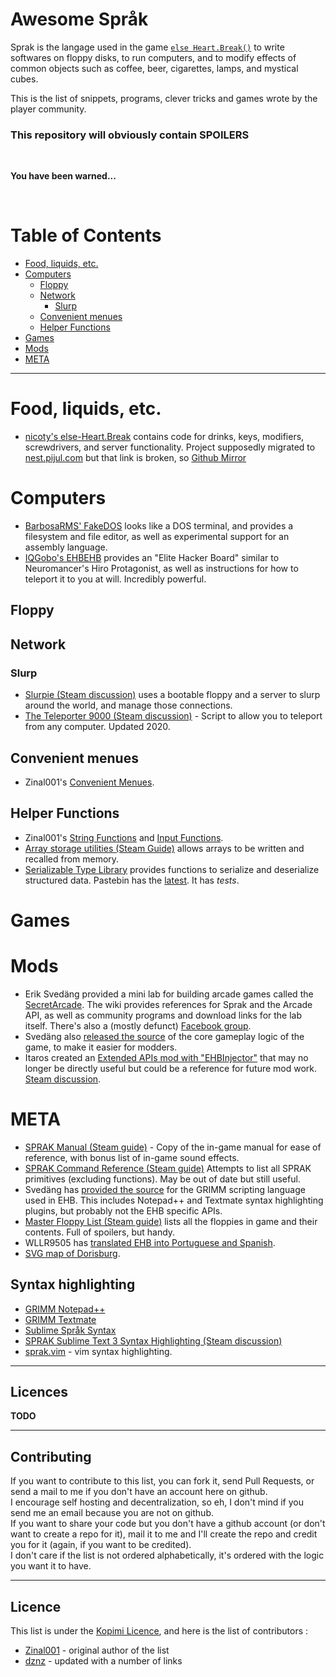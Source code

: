# Awesome Språk

Sprak is the langage used in the game [`else Heart.Break()`](http://elseheartbreak.com/) to write softwares on floppy disks, to run computers, and to modify effects of common objects such as coffee, beer, cigarettes, lamps, and mystical cubes.

This is the list of snippets, programs, clever tricks and games wrote by the player community.

### This repository will obviously contain SPOILERS


<br/>

**You have been warned...**

<br/>


Table of Contents
=================


- [Food, liquids, etc.](#food-liquids-etc)
- [Computers](#computers)
  - [Floppy](#floppy)
  - [Network](#network)
    - [Slurp](#slurp)
  - [Convenient menues](#convenient-menues)
  - [Helper Functions](#helper-functions)
- [Games](#games)
- [Mods](#mods)
- [META](#meta)

---------------------------------------------------------

# Food, liquids, etc.

- [nicoty's else-Heart.Break](https://gitlab.com/nicoty/else-Heart.Break)
  contains code for drinks, keys, modifiers, screwdrivers, and server functionality.
  Project supposedly migrated to [nest.pijul.com](https://nest.pijul.com/nicoty/else_heart_break_scripts)
  but that link is broken, so 
  [Github Mirror](https://github.com/VoidNoire/else-Heart.Break)

# Computers

- [BarbosaRMS' FakeDOS](https://github.com/BarbosaRMS/Sprak_FakeDOS)
  looks like a DOS terminal, and provides a filesystem and file editor, as well as
  experimental support for an assembly language.
- [IQGobo's EHBEHB](https://github.com/IQGobo/EHBEHB) provides an "Elite Hacker Board"
  similar to Neuromancer's Hiro Protagonist, as well as instructions for how to teleport
  it to you at will. Incredibly powerful.

## Floppy

## Network

### Slurp

- [Slurpie (Steam discussion)](https://steamcommunity.com/app/400110/discussions/0/487870763300928645/)
  uses a bootable floppy and a server to slurp around the world, and manage those connections.
- [The Teleporter 9000 (Steam discussion)](https://steamcommunity.com/app/400110/discussions/0/1696048245844467007/) - 
  Script to allow you to teleport from any computer. Updated 2020.

## Convenient menues

- Zinal001's [Convenient Menues](<Convenient Menues.txt>).

## Helper Functions


- Zinal001's [String Functions](<String Functions.txt>) and [Input Functions](Input.txt).
- [Array storage utilities (Steam Guide)](https://steamcommunity.com/sharedfiles/filedetails/?id=646979331)
  allows arrays to be written and recalled from memory.
- [Serializable Type Library](https://steamcommunity.com/app/400110/discussions/0/490121928352987219/)
  provides functions to serialize and deserialize structured data.
  Pastebin has the [latest](https://pastebin.com/GDxee0Ns).
  It has *tests*.
  
# Games

# Mods

- Erik Svedäng provided a mini lab for building arcade games called the
  [SecretArcade](https://github.com/eriksvedang/SecretArcade/wiki). The
  wiki provides references for Sprak and the Arcade API, as well as community
  programs and download links for the lab itself. There's also a (mostly defunct)
  [Facebook group](https://www.facebook.com/groups/988216627861325).
 - Svedäng also [released the source](https://github.com/eriksvedang/GameWorld2)
   of the core gameplay logic of the game, to make it easier for modders.
 - Itaros created an [Extended APIs mod with "EHBInjector"](https://github.com/Itaros/EHBExtendedAPI)
   that may no longer be directly useful but could be a reference for future mod work.
   [Steam discussion](https://steamcommunity.com/app/400110/discussions/0/490121928343722143/).

# META

- [SPRAK Manual (Steam guide)](https://steamcommunity.com/sharedfiles/filedetails/?id=546973541) - 
  Copy of the in-game manual for ease of reference, with bonus list of in-game sound effects.
- [SPRAK Command Reference (Steam guide)](https://steamcommunity.com/sharedfiles/filedetails/?id=612257262)
  Attempts to list all SPRAK primitives (excluding functions). May be out of date but still useful.
- Svedäng has [provided the source](https://github.com/eriksvedang/Grimm)
  for the GRIMM scripting language used in EHB. This includes Notepad++ and Textmate syntax
  highlighting plugins, but probably not the EHB specific APIs.
- [Master Floppy List (Steam guide)](https://steamcommunity.com/sharedfiles/filedetails/?id=1434554102)
  lists all the floppies in game and their contents. Full of spoilers, but handy.
- WLLR9505 has [translated EHB into Portuguese and Spanish](https://github.com/WLLR9505/ElseHeartBreak).
- [SVG map of Dorisburg](https://github.com/Feuermurmel/ehb-map-of-dorisburg).
  

## Syntax highlighting

- [GRIMM Notepad++](https://github.com/eriksvedang/Grimm/tree/master/Grimm/LanguageDefinitionPlugins/Notpepad%2B%2B)
- [GRIMM Textmate](https://github.com/eriksvedang/Grimm/tree/master/Grimm/LanguageDefinitionPlugins/Textmate)
- [Sublime Språk Syntax](https://github.com/Eforen/sublime-syntax-sprak)
- [SPRAK Sublime Text 3 Syntax Highlighting (Steam discussion)](https://steamcommunity.com/app/400110/discussions/0/135508031954612536/)
- [sprak.vim](https://github.com/valeth/sprak.vim) - 
  vim syntax highlighting.


---------------------------------------------------------

## Licences

**TODO**

---------------------------------------------------------

## Contributing

If you want to contribute to this list, you can fork it, send Pull Requests, or send a mail to me if you don't have an account here on github.  
I encourage self hosting and decentralization, so eh, I don't mind if you send me an email because you are not on github.  
If you want to share your code but you don't have a github account (or don't want to create a repo for it), mail it to me and I'll create the repo and credit you for it (again, if you want to be credited).  
I don't care if the list is not ordered alphabetically, it's ordered with the logic you want it to have.

---------------------------------------------------------

## Licence

This list is under the [Kopimi Licence](http://www.kopimi.com/kopimi), and here is the list of contributors :

- [Zinal001](https://github.com/Zinal001) - original author of the list
- [dznz](https://github.com/dznz) - updated with a number of links

